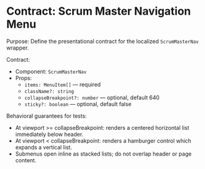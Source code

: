 # Contract: Scrum Master Navigation Menu

Purpose: Define the presentational contract for the localized `ScrumMasterNav` wrapper.

Contract:
- Component: `ScrumMasterNav`
- Props:
  - `items: MenuItem[]` — required
  - `className?: string`
  - `collapseBreakpoint?: number` — optional, default 640
  - `sticky?: boolean` — optional, default false

Behavioral guarantees for tests:
- At viewport >= collapseBreakpoint: renders a centered horizontal list immediately below header.
- At viewport < collapseBreakpoint: renders a hamburger control which expands a vertical list.
- Submenus open inline as stacked lists; do not overlap header or page content.
